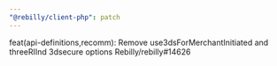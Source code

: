 ```yaml
---
"@rebilly/client-php": patch
---
```


feat(api-definitions,recomm): Remove use3dsForMerchantInitiated and threeRIInd 3dsecure options Rebilly/rebilly#14626
